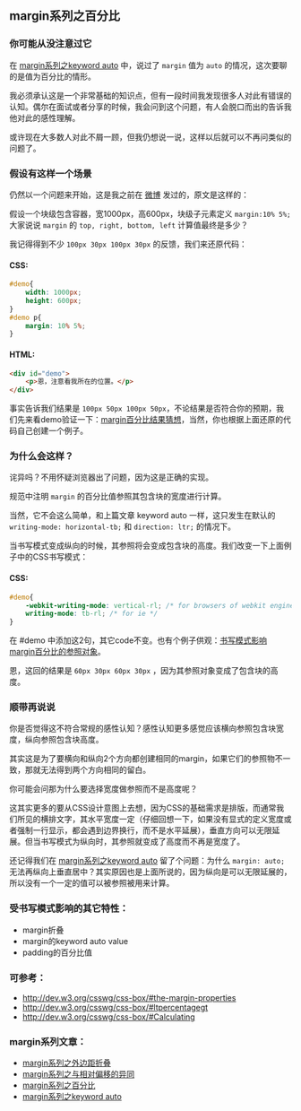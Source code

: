 ## margin系列之百分比

### 你可能从没注意过它

在 [margin系列之keyword auto](http://blog.doyoe.com/~posts/css/2013-11-29-margin%E7%B3%BB%E5%88%97%E4%B9%8Bkeyword%20auto.md) 中，说过了 `margin` 值为 `auto` 的情况，这次要聊的是值为百分比的情形。

我必须承认这是一个非常基础的知识点，但有一段时间我发现很多人对此有错误的认知。偶尔在面试或者分享的时候，我会问到这个问题，有人会脱口而出的告诉我他对此的感性理解。

或许现在大多数人对此不屑一顾，但我仍想说一说，这样以后就可以不再问类似的问题了。

### 假设有这样一个场景

仍然以一个问题来开始，这是我之前在 [微博](http://weibo.com/doyoe) 发过的，原文是这样的：

<!--more-->

假设一个块级包含容器，宽1000px，高600px，块级子元素定义 `margin:10% 5%;` 大家说说 `margin` 的 `top, right, bottom, left` 计算值最终是多少？

我记得得到不少 `100px 30px 100px 30px` 的反馈，我们来还原代码：

#### CSS:

```css
#demo{
	width: 1000px;
	height: 600px;
}
#demo p{
	margin: 10% 5%;
}
```

#### HTML:
```html
<div id="demo">
	<p>恩，注意看我所在的位置。</p>
</div>
```

事实告诉我们结果是 `100px 50px 100px 50px`，不论结果是否符合你的预期，我们先来看demo验证一下：[margin百分比结果猜想](//demo.doyoe.com/css/margin/percentage.htm)，当然，你也根据上面还原的代码自己创建一个例子。

### 为什么会这样？

诧异吗？不用怀疑浏览器出了问题，因为这是正确的实现。

规范中注明 `margin` 的百分比值参照其包含块的宽度进行计算。

当然，它不会这么简单，和上篇文章 keyword auto 一样，这只发生在默认的 `writing-mode: horizontal-tb;` 和 `direction: ltr;` 的情况下。

当书写模式变成纵向的时候，其参照将会变成包含块的高度。我们改变一下上面例子中的CSS书写模式：

#### CSS:

```css
#demo{
	-webkit-writing-mode: vertical-rl; /* for browsers of webkit engine */
	writing-mode: tb-rl; /* for ie */
}
```

在 #demo 中添加这2句，其它code不变。也有个例子供观：[书写模式影响margin百分比的参照对象](//demo.doyoe.com/css/margin/percentage2.htm)。

恩，这回的结果是 `60px 30px 60px 30px` ，因为其参照对象变成了包含块的高度。

### 顺带再说说

你是否觉得这不符合常规的感性认知？感性认知更多感觉应该横向参照包含块宽度，纵向参照包含块高度。

其实这是为了要横向和纵向2个方向都创建相同的margin，如果它们的参照物不一致，那就无法得到两个方向相同的留白。

你可能会问那为什么要选择宽度做参照而不是高度呢？

这其实更多的要从CSS设计意图上去想，因为CSS的基础需求是排版，而通常我们所见的横排文字，其水平宽度一定（仔细回想一下，如果没有显式的定义宽度或者强制一行显示，都会遇到边界换行，而不是水平延展），垂直方向可以无限延展。但当书写模式为纵向时，其参照就变成了高度而不再是宽度了。

还记得我们在 [margin系列之keyword auto](http://blog.doyoe.com/~posts/css/2013-11-29-margin%E7%B3%BB%E5%88%97%E4%B9%8Bkeyword%20auto.md) 留了个问题：为什么 `margin: auto;` 无法再纵向上垂直居中？其实原因也是上面所说的，因为纵向是可以无限延展的，所以没有一个一定的值可以被参照被用来计算。

### 受书写模式影响的其它特性：

* margin折叠
* margin的keyword auto value
* padding的百分比值

### 可参考：

* http://dev.w3.org/csswg/css-box/#the-margin-properties
* http://dev.w3.org/csswg/css-box/#ltpercentagegt
* http://dev.w3.org/csswg/css-box/#Calculating

### margin系列文章：

* [margin系列之外边距折叠](http://blog.doyoe.com/~posts/css/2013-12-04-margin%E7%B3%BB%E5%88%97%E4%B9%8B%E5%A4%96%E8%BE%B9%E8%B7%9D%E6%8A%98%E5%8F%A0.md)
* [margin系列之与相对偏移的异同](http://blog.doyoe.com/~posts/css/2013-12-02-margin%E7%B3%BB%E5%88%97%E4%B9%8B%E4%B8%8E%E7%9B%B8%E5%AF%B9%E5%81%8F%E7%A7%BB%E7%9A%84%E5%BC%82%E5%90%8C.md)
* [margin系列之百分比](http://blog.doyoe.com/~posts/css/2013-11-30-margin%E7%B3%BB%E5%88%97%E4%B9%8B%E7%99%BE%E5%88%86%E6%AF%94.md)
* [margin系列之keyword auto](http://blog.doyoe.com/~posts/css/2013-11-29-margin%E7%B3%BB%E5%88%97%E4%B9%8Bkeyword%20auto.md)